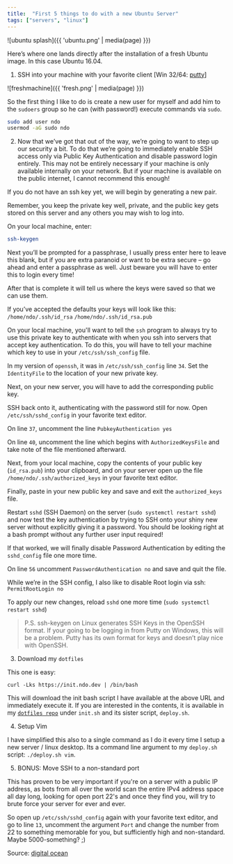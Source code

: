 ```yaml
---
title:  "First 5 things to do with a new Ubuntu Server"
tags: ["servers", "linux"]
---
```


![ubuntu splash]({{ 'ubuntu.png' | media(page) }})

Here’s where one lands directly after the installation of a fresh Ubuntu image. In this case Ubuntu 16.04. 

1. SSH into your machine with your favorite client [Win 32/64: [putty](https://www.putty.org/)]

![freshmachine]({{ 'fresh.png' | media(page) }})

So the first thing I like to do is create a new user for myself and add him to the `sudoers` group so he can (with password!) execute commands via `sudo`.

```bash
sudo add user ndo
usermod -aG sudo ndo
```

2. Now that we’ve got that out of the way, we’re going to want to step up our security a bit. To do that we’re going to immediately enable SSH access only via Public Key Authentication and disable password login entirely. This may not be entirely necessary if your machine is only available internally on your network. But if your machine is available on the public internet, I cannot recommend this enough!

If you do not have an ssh key yet, we will begin by generating a new pair. 

Remember, you keep the private key well, private, and the public key gets stored on this server and any others you may wish to log into.

On your local machine, enter: 

```bash
ssh-keygen
```

Next you’ll be prompted for a passphrase, I usually press enter here to leave this blank, but if you are extra paranoid or want to be extra secure – go ahead and enter a passphrase as well. Just beware you will have to enter this to login every time!

After that is complete it will tell us where the keys were saved so that we can use them.

If you’ve accepted the defaults your keys will look like this:
`/home/ndo/.ssh/id_rsa`
`/home/ndo/.ssh/id_rsa.pub`

On your local machine, you'll want to tell the `ssh` program to always try to use this private key to authenticate with when you ssh into servers that accept key authentication. To do this, you will have to tell your machine which key to use in your `/etc/ssh/ssh_config` file.

In my version of `openssh`, it was in `/etc/ssh/ssh_config` line `34`. Set the `IdentityFile` to the location of your new private key. 

Next, on your new server, you will have to add the corresponding public key.

SSH back onto it, authenticating with the password still for now. Open `/etc/ssh/sshd_config` in your favorite text editor.

On line `37`, uncomment the line `PubkeyAuthentication yes`

On line `40`, uncomment the line which begins with `AuthorizedKeysFile` and take note of the file mentioned afterward.

Next, from your local machine, copy the contents of your public key (`id_rsa.pub`) into your clipboard, and on your server open up the file `/home/ndo/.ssh/authorized_keys` in your favorite text editor. 

Finally, paste in your new public key and save and exit the `authorized_keys` file. 

Restart `sshd` (SSH Daemon) on the server (`sudo systemctl restart sshd`) and now test the key authentication by trying to SSH onto your shiny new server without explicitly giving it a password. You should be looking right at a bash prompt without any further user input required!

If that worked, we will finally disable Password Authentication by editing the `sshd_config` file one more time.

On line `56` uncomment `PasswordAuthentication no` and save and quit the file.

While we’re in the SSH config, I also like to disable Root login via ssh: `PermitRootLogin no`

To apply our new changes, reload `sshd` one more time (`sudo systemctl restart sshd`)

> P.S. ssh-keygen on Linux generates SSH Keys in the OpenSSH format. If your going to be logging in from Putty on Windows, this will be a problem. Putty has its own format for keys and doesn’t play nice with OpenSSH.

3. Download my `dotfiles`

This one is easy: 

`curl -Lks https://init.ndo.dev | /bin/bash`

This will download the init bash script I have available at the above URL and immediately execute it. If you are interested in the contents, it is available in my [`dotfiles repo`](https://github.com/ndom91/dotfiles) under `init.sh` and its sister script, `deploy.sh`. 

4. Setup Vim 

I have simplified this also to a single command as I do it every time I setup a new server / linux desktop. Its a command line argument to my `deploy.sh` script: `./deploy.sh vim`.

5. BONUS: Move SSH to a non-standard port

This has proven to be very important if you're on a server with a public IP address, as bots from all over the world scan the entire IPv4 address space all day long, looking for open port 22's and once they find you, will try to brute force your server for ever and ever. 

So open up `/etc/ssh/sshd_config` again with your favorite text editor, and go to line `13`, uncomment the argument `Port` and change the number from 22 to something memorable for you, but sufficiently high and non-standard. Maybe 5000-something? ;)


Source: [digital ocean](https://www.digitalocean.com/community/tutorials/initial-server-setup-with-ubuntu-16-04)
